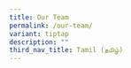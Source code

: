 ```yaml
---
title: Our Team
permalink: /our-team/
variant: tiptap
description: ""
third_nav_title: Tamil (தமிழ்)
---
```

